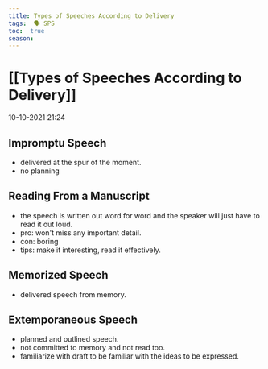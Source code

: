 ```yaml
---
title: Types of Speeches According to Delivery
tags:  🗣️ SPS
toc:  true
season: 
---
```


# [[Types of Speeches According to Delivery]]
10-10-2021 21:24

## Impromptu Speech
- delivered at the spur of the moment.
- no planning

## Reading From a Manuscript
- the speech is written out word for word and the speaker will just have to read it out loud.
- pro:  won't miss any important detail.
- con: boring
- tips: make it interesting, read it effectively.

## Memorized Speech
- delivered speech from memory.

## Extemporaneous Speech
- planned and outlined speech.
- not committed to memory and not read too.
- familiarize with draft to be familiar with the ideas to be expressed.




